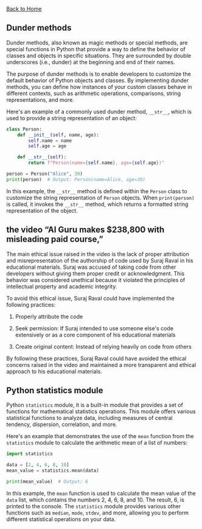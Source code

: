 [Back to Home](../README.md)

## Dunder methods

Dunder methods, also known as magic methods or special methods, are special functions in Python that provide a way to define the behavior of classes and objects in specific situations. They are surrounded by double underscores (i.e., dunder) at the beginning and end of their names.

The purpose of dunder methods is to enable developers to customize the default behavior of Python objects and classes. By implementing dunder methods, you can define how instances of your custom classes behave in different contexts, such as arithmetic operations, comparisons, string representations, and more.

Here's an example of a commonly used dunder method, `__str__`, which is used to provide a string representation of an object:

```python
class Person:
    def __init__(self, name, age):
        self.name = name
        self.age = age

    def __str__(self):
        return f"Person(name={self.name}, age={self.age})"

person = Person("Alice", 30)
print(person)  # Output: Person(name=Alice, age=30)
```

In this example, the `__str__` method is defined within the `Person` class to customize the string representation of `Person` objects. When `print(person)` is called, it invokes the `__str__` method, which returns a formatted string representation of the object.

##  the video “AI Guru makes $238,800 with misleading paid course,”

The main ethical issue raised in the video is the lack of proper attribution and misrepresentation of the authorship of code used by Suraj Raval in his educational materials. Suraj was accused of taking code from other developers without giving them proper credit or acknowledgment. This behavior was considered unethical because it violated the principles of intellectual property and academic integrity.

To avoid this ethical issue, Suraj Raval could have implemented the following practices:

1. Properly attribute the code

2. Seek permission: If Suraj intended to use someone else's code extensively or as a core component of his educational materials

3. Create original content: Instead of relying heavily on code from others

By following these practices, Suraj Raval could have avoided the ethical concerns raised in the video and maintained a more transparent and ethical approach to his educational materials.

## Python statistics module

Python `statistics` module, it is a built-in module that provides a set of functions for mathematical statistics operations. This module offers various statistical functions to analyze data, including measures of central tendency, dispersion, correlation, and more.

Here's an example that demonstrates the use of the `mean` function from the `statistics` module to calculate the arithmetic mean of a list of numbers:

```python
import statistics

data = [2, 4, 6, 8, 10]
mean_value = statistics.mean(data)

print(mean_value)  # Output: 6
```

In this example, the `mean` function is used to calculate the mean value of the `data` list, which contains the numbers 2, 4, 6, 8, and 10. The result, 6, is printed to the console. The `statistics` module provides various other functions such as `median`, `mode`, `stdev`, and more, allowing you to perform different statistical operations on your data.
